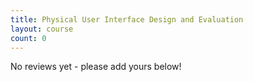 ```yaml
---
title: Physical User Interface Design and Evaluation
layout: course
count: 0
---
```


No reviews yet - please add yours below!
